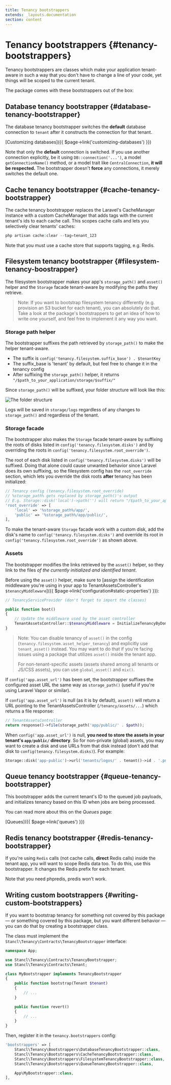 ```yaml
---
title: Tenancy bootstrappers
extends: _layouts.documentation
section: content
---
```


# Tenancy bootstrappers {#tenancy-bootstrappers}

Tenancy bootstrappers are classes which make your application tenant-aware in such a way that you don't have to change a line of your code, yet things will be scoped to the current tenant.

The package comes with these bootstrappers out of the box:

## Database tenancy bootstrapper {#database-tenancy-bootstrapper}

The database tenancy bootstrapper switches the **default** database connection to `tenant` after it constructs the connection for that tenant.

[Customizing databases]({{ $page->link('customizing-databases') }})

Note that only the **default** connection is switched. If you use another connection explicitly, be it using `DB::connection('...')`, a model `getConnectionName()` method, or a model trait like `CentralConnection`, **it will be respected.** The bootstrapper doesn't **force** any connections, it merely switches the default one.

## Cache tenancy bootstrapper {#cache-tenancy-bootstrapper}

The cache tenancy bootstrapper replaces the Laravel's CacheManager instance with a custom CacheManager that adds tags with the current tenant's ids to each cache call. This scopes cache calls and lets you selectively clear tenants' caches:

```php
php artisan cache:clear --tag=tenant_123
```

Note that you must use a cache store that supports tagging, e.g. Redis.

## Filesystem tenancy bootstrapper {#filesystem-tenancy-boostrapper}
The filesystem bootstrapper makes your app's `storage_path()` and `asset()` helper and the `Storage` facade tenant-aware by modifying the paths they retrieve.

> Note: If you want to bootstrap filesystem tenancy differently (e.g. provision an S3 bucket for each tenant), you can absolutely do that. Take a look at the package's bootstrappers to get an idea of how to write one yourself, and feel free to implement it any way you want.

### Storage path helper

The bootstrapper suffixes the path retrieved by `storage_path()` to make the helper tenant-aware.

- The suffix is `config('tenancy.filesystem.suffix_base') . $tenantKey`
- The suffix_base is 'tenant' by default, but feel free to change it in the tenancy config
- After suffixing the `storage_path()` helper, it returns `"/$path_to_your_application/storage/$suffix/"`

Since `storage_path()` will be suffixed, your folder structure will look like this:

![The folder structure](https://i.imgur.com/GAXQOnN.png)

Logs will be saved in `storage/logs` regardless of any changes to `storage_path()` and regardless of the tenant.

### Storage facade

The bootstrapper also makes the `Storage` facade tenant-aware by suffixing the roots of disks listed in `config('tenancy.filesystem.disks')` and by overriding the roots in `config('tenancy.filesystem.root_override')`.

The root of each disk listed in `config('tenancy.filesystem.disks')` will be suffixed. Doing that alone could cause unwanted behavior since Laravel does its own suffixing, so the filesystem config has the `root_override` section, which lets you override the disk roots **after** tenancy has been initialized:

```php
// Tenancy config (tenancy.filesystem.root_override)
// %storage_path% gets replaced by storage_path()'s output
// E.g. Storage::disk('local')->path('') will return "/$path_to_your_application/storage/$suffix/app"
'root_override' => [
    'local' => '%storage_path%/app/',
    'public' => '%storage_path%/app/public/',
],
```

To make the tenant-aware `Storage` facade work with a custom disk, add the disk's name to `config('tenancy.filesystem.disks')` and override its root in `config('tenancy.filesystem.root_override')` as shown above.

### Assets

The bootstrapper modifies the links retrieved by the `asset()` helper, so they link to the files *of the currently initialized and identified tenant*.

Before using the `asset()` helper, make sure to [assign the identification middleware you're using in your app to TenantAssetsController's `$tenancyMiddleware`]({{ $page->link('configuration#static-properties') }}):

```php
// TenancyServiceProvider (don't forget to import the classes)

public function boot()
{
    // Update the middleware used by the asset controller
    TenantAssetsController::$tenancyMiddleware = InitializeTenancyByDomainOrSubdomain::class;
}
```

> Note: You can disable tenancy of `asset()` in the config (`tenancy.filesystem.asset_helper_tenancy`) and explicitly use `tenant_asset()` instead. You may want to do that if you're facing issues using a package that utilizes `asset()` inside the tenant app.
>
> For non-tenant-specific assets (assets shared among all tenants or JS/CSS assets), you can use `global_asset()` and `mix()`.

If `config('app.asset_url')` has been set, the bootstrapper suffixes the configured asset URL the same way as `storage_path()` (useful if you're using Laravel Vapor or similar).

If `config('app.asset_url')` is null (as it is by default), `asset()` will return a URL pointing to the TenantAssetsController (`/tenancy/assets/...`) which returns a file response:

```php
// TenantAssetsController
return response()->file(storage_path('app/public/' . $path));
```

When `config('app.asset_url')` is null, **you need to store the assets in your tenant's `app/public/` directory**. So for non-private (global) assets, you may want to create a disk and use URLs from that disk instead (don't add that disk to `config(tenancy.filesystem.disks)`). For example:

```php
Storage::disk('app-public')->url('tenants/logos/' . tenant()->id . '.png');
```

## Queue tenancy bootstrapper {#queue-tenancy-bootstrapper}

This bootstrapper adds the current tenant's ID to the queued job payloads, and initializes tenancy based on this ID when jobs are being processed.

You can read more about this on the *Queues* page:

[Queues]({{ $page->link('queues') }})

## Redis tenancy bootstrapper {#redis-tenancy-bootstrapper}

If you're using `Redis` calls (not cache calls, **direct** Redis calls) inside the tenant app, you will want to scope Redis data too. To do this, use this bootstrapper. It changes the Redis prefix for each tenant.

Note that you need phpredis, predis won't work.

## Writing custom bootstrappers {#writing-custom-bootstrappers}

If you want to bootstrap tenancy for something not covered by this package — or something covered by this package, but you want different behavior — you can do that by creating a bootstrapper class.

The class must implement the `Stancl\Tenancy\Contracts\TenancyBootstrapper` interface:

```php
namespace App;

use Stancl\Tenancy\Contracts\TenancyBootstrapper;
use Stancl\Tenancy\Contracts\Tenant;

class MyBootstrapper implements TenancyBootstrapper
{
    public function bootstrap(Tenant $tenant)
    {
        // ...
    }

    public function revert()
    {
        // ...
    }
}
```

Then, register it in the `tenancy.bootstrappers` config:

```php
'bootstrappers' => [
    Stancl\Tenancy\Bootstrappers\DatabaseTenancyBootstrapper::class,
    Stancl\Tenancy\Bootstrappers\CacheTenancyBootstrapper::class,
    Stancl\Tenancy\Bootstrappers\FilesystemTenancyBootstrapper::class,
    Stancl\Tenancy\Bootstrappers\QueueTenancyBootstrapper::class,

    App\MyBootstrapper::class,
],
```
